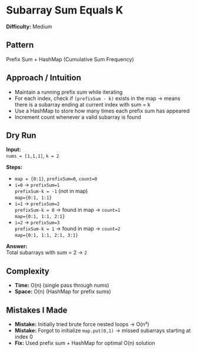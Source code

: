# Subarray Sum Equals K

**Difficulty:** Medium

## Pattern
Prefix Sum + HashMap (Cumulative Sum Frequency)

## Approach / Intuition
- Maintain a running prefix sum while iterating
- For each index, check if `(prefixSum - k)` exists in the map → means there is a subarray ending at current index with sum = k
- Use a HashMap to store how many times each prefix sum has appeared
- Increment count whenever a valid subarray is found

## Dry Run
**Input:**  
`nums = [1,1,1]`, `k = 2`

**Steps:**
- `map = {0:1}`, `prefixSum=0`, `count=0`
- `i=0` → `prefixSum=1`  
  `prefixSum-k = -1` (not in map)  
  `map={0:1, 1:1}`
- `i=1` → `prefixSum=2`  
  `prefixSum-k = 0` → found in map → `count=1`  
  `map={0:1, 1:1, 2:1}`
- `i=2` → `prefixSum=3`  
  `prefixSum-k = 1` → found in map → `count=2`  
  `map={0:1, 1:1, 2:1, 3:1}`

**Answer:**  
Total subarrays with sum = 2 → `2`

## Complexity
- **Time:** O(n) (single pass through nums)
- **Space:** O(n) (HashMap for prefix sums)

## Mistakes I Made
- **Mistake:** Initially tried brute force nested loops → O(n²)
- **Mistake:** Forgot to initialize `map.put(0,1)` → missed subarrays starting at index 0
- **Fix:** Used prefix sum + HashMap for optimal O(n) solution